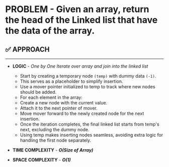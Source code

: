 # PROBLEM - Given an array, return the head of the Linked list that have the data of the array. 

## ✅ APPROACH
---------------

- **LOGIC** - *One by One Iterate over array and join into the linked list*
    - Start by creating a temporary node `(temp)` with dummy data `(-1)`. 
    - This serves as a placeholder to simplify insertion.
    - Use a mover pointer initialized to temp to track where new nodes should be added.
    - For each element in the array:
    - Create a new node with the current value.
    - Attach it to the next pointer of mover.
    - Move mover forward to the newly created node for the next insertion.
    - Once the iteration completes, the final linked list starts from temp's next, excluding the dummy node.
    - Using temp makes inserting nodes seamless, avoiding extra logic for handling the first node separately.

- **TIME COMPLEXITY** - ***O(Size of Array)***
- **SPACE COMPLEXITY** - ***O(1)***